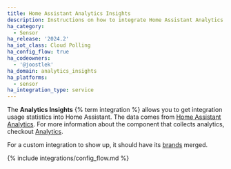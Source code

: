 ```yaml
---
title: Home Assistant Analytics Insights
description: Instructions on how to integrate Home Assistant Analytics Insights within Home Assistant.
ha_category:
  - Sensor
ha_release: '2024.2'
ha_iot_class: Cloud Polling
ha_config_flow: true
ha_codeowners:
  - '@joostlek'
ha_domain: analytics_insights
ha_platforms:
  - sensor
ha_integration_type: service
---
```


The **Analytics Insights** {% term integration %} allows you to get integration usage statistics into Home Assistant.
The data comes from [Home Assistant Analytics](https://analytics.home-assistant.io/).
For more information about the component that collects analytics, checkout [Analytics](/integrations/analytics).

For a custom integration to show up, it should have its [brands](https://github.com/home-assistant/brands) merged.

{% include integrations/config_flow.md %}
